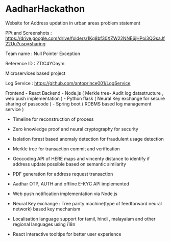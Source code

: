 # AadharHackathon
Website for Address updation in urban areas problem statement

PPt and Screenshots : https://drive.google.com/drive/folders/1Kg8bf30XZW22NNE6jHPoi3QGsaJf22Uu?usp=sharing

Team name : Null Pointer Exception

Reference ID : ZTtC4YOaym

Microservices based project

Log Service : https://github.com/antoprince001/LogService  

Frontend - React
Backend  - Node.js ( Merkle tree- Audit log datastructure , web push implementation )
         - Python flask ( Neural Key exchange for secure sharing of passcode )
         - Spring boot ( RDBMS based log management service )
         
- Timeline for reconstruction of process

- Zero knowledge proof and neural cryptography for security

- Isolation forest based anomaly detection for fraudulent usage detection

- Merkle tree for transaction commit and verification

- Geocoding API of HERE maps and vincenty distance to identify if address update possible based on semantic similarity

- PDF generation for address request transaction

- Aadhar OTP, AUTH and offline E-KYC API implemented

- Web push notification implementation via Node.js

- Neural Key exchange : Tree parity machine(type of feedforward neural network) based key mechanism 

- Localisation language support for tamil, hindi , malayalam and other regional languages using i18n

- React interactive tooltips for better user experience



